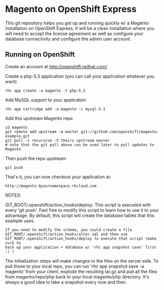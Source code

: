 Magento on OpenShift Express
==============================

This git repository helps you get up and running quickly w/ a Magento installation
on OpenShift Express.  It will be a clean installation where you will need to accept
the license agreement as well as configure your database connectivity and configure 
the admin user account.


Running on OpenShift
----------------------------

Create an account at http://openshift.redhat.com/

Create a php-5.3 application (you can call your application whatever you want)

    rhc app create -a magento -t php-5.3

Add MySQL support to your application

    rhc app cartridge add -a magento -c mysql-5.1

Add this upstream Magento repo

    cd magento 
    git remote add upstream -m master git://github.com/openshift/magento-example.git
    git pull -s recursive -X theirs upstream master
    # note that the git pull above can be used later to pull updates to Magento
    
Then push the repo upstream

    git push

That's it, you can now checkout your application at:

    http://magento-$yournamespace.rhcloud.com


NOTES:

GIT_ROOT/.openshift/action_hooks/deploy:
    This script is executed with every 'git push'.  Feel free to modify this script
    to learn how to use it to your advantage.  By default, this script will create
    the database tables that this example uses.

    If you need to modify the schema, you could create a file 
    GIT_ROOT/.openshift/action_hooks/alter.sql and then use
    GIT_ROOT/.openshift/action_hooks/deploy to execute that script (make sure to
    back up your application + database w/ 'rhc app snapshot save' first :) )

The initialization steps will make changes to the files on the server side.  To pull 
those to your local repo, you can run 'rhc app snapshot save -a magento' from your client, explode
the resulting tar.gz and pull all the files from magento/repo/php back to your local
magento/php directory.  It's always a good idea to take a snapshot every now and then.
